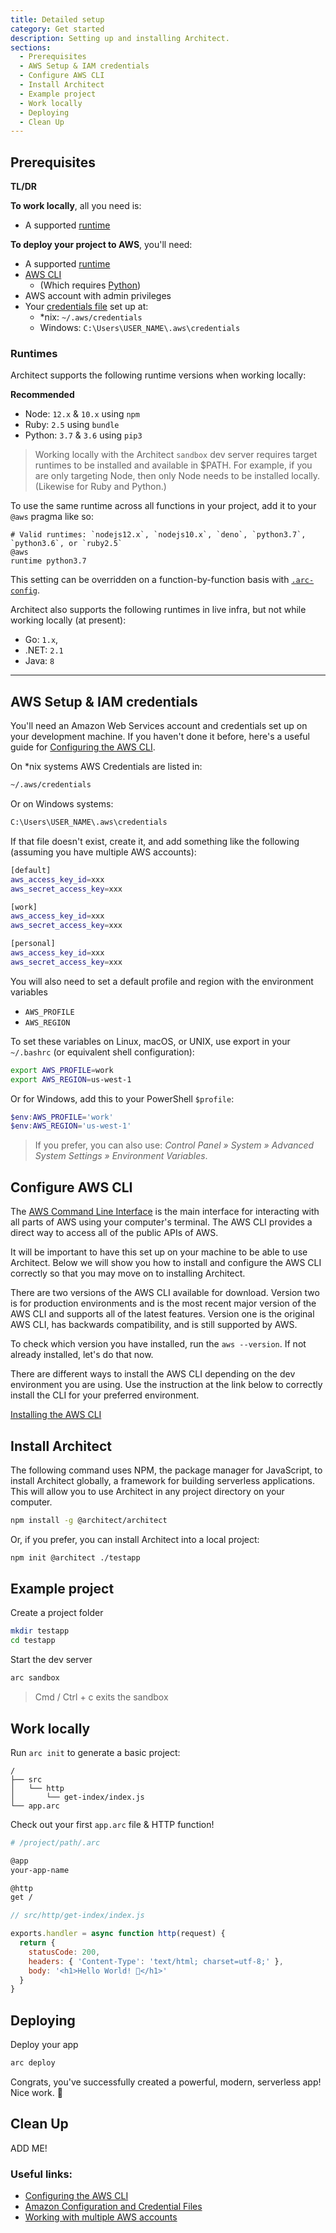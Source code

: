 ```yaml
---
title: Detailed setup
category: Get started
description: Setting up and installing Architect.
sections:
  - Prerequisites
  - AWS Setup & IAM credentials
  - Configure AWS CLI
  - Install Architect
  - Example project
  - Work locally
  - Deploying
  - Clean Up
---
```


## Prerequisites

**TL/DR**

**To work locally**, all you need is:

- A supported [runtime](#runtimes)

**To deploy your project to AWS**, you'll need:

- A supported [runtime](#runtimes)
- [AWS CLI](https://docs.aws.amazon.com/cli/latest/userguide/cli-chap-configure.html)
  - (Which requires [Python](https://www.python.org/downloads/))
- AWS account with admin privileges
- Your [credentials file](#local-credentials-file) set up at:
  - \*nix: `~/.aws/credentials`
  - Windows: `C:\Users\USER_NAME\.aws\credentials`


### Runtimes

Architect supports the following runtime versions when working locally:

**Recommended**

- Node: `12.x` & `10.x` using `npm`
- Ruby: `2.5` using `bundle`
- Python: `3.7` & `3.6` using `pip3`

> Working locally with the Architect `sandbox` dev server requires target runtimes to be installed and available in $PATH. For example, if you are only targeting Node, then only Node needs to be installed locally. (Likewise for Ruby and Python.)

To use the same runtime across all functions in your project, add it to your `@aws` pragma like so:

```
# Valid runtimes: `nodejs12.x`, `nodejs10.x`, `deno`, `python3.7`, `python3.6`, or `ruby2.5`
@aws
runtime python3.7
```

This setting can be overridden on a function-by-function basis with [`.arc-config`](/en/reference/architect-manifest-and-config/function-config-file).

Architect also supports the following runtimes in live infra, but not while working locally (at present):
- Go: `1.x`,
- .NET: `2.1`
- Java: `8`

---

## AWS Setup & IAM credentials

You'll need an Amazon Web Services account and credentials set up on your development machine. If you haven't done it before, here's a useful guide for [Configuring the AWS CLI](https://docs.aws.amazon.com/cli/latest/userguide/cli-chap-getting-started.html).

On \*nix systems AWS Credentials are listed in:

```bash
~/.aws/credentials
```

Or on Windows systems:

```bash
C:\Users\USER_NAME\.aws\credentials
```

If that file doesn't exist, create it, and add something like the following (assuming you have multiple AWS accounts):

```bash
[default]
aws_access_key_id=xxx
aws_secret_access_key=xxx

[work]
aws_access_key_id=xxx
aws_secret_access_key=xxx

[personal]
aws_access_key_id=xxx
aws_secret_access_key=xxx
```

You will also need to set a default profile and region with the environment variables

- `AWS_PROFILE`
- `AWS_REGION`

To set these variables on Linux, macOS, or UNIX, use export in your `~/.bashrc` (or equivalent shell configuration):

```bash
export AWS_PROFILE=work
export AWS_REGION=us-west-1
```

Or for Windows, add this to your PowerShell `$profile`:

```powershell
$env:AWS_PROFILE='work'
$env:AWS_REGION='us-west-1'
```

> If you prefer, you can also use: *Control Panel » System » Advanced System Settings » Environment Variables*.

## Configure AWS CLI

The [AWS Command Line Interface](https://docs.aws.amazon.com/cli/) is the main interface for interacting with all parts of AWS using your computer's terminal. The AWS CLI provides a direct way to access all of the public APIs of AWS.

It will be important to have this set up on your machine to be able to use Architect. Below we will show you how to install and configure the AWS CLI correctly so that you may move on to installing Architect.

There are two versions of the AWS CLI available for download. Version two is for production environments and is the most recent major version of the AWS CLI and supports all of the latest features. Version one is the original AWS CLI, has backwards compatibility, and is still supported by AWS.

To check which version you have installed, run the `aws --version`. If not already installed, let's do that now.

There are different ways to install the AWS CLI depending on the dev environment you are using. Use the instruction at the link below to correctly install the CLI for your preferred environment.

[Installing the AWS CLI](https://docs.aws.amazon.com/cli/latest/userguide/install-cliv2.html)

## Install Architect

The following command uses NPM, the package manager for JavaScript, to install Architect globally, a framework for building serverless applications. This will allow you to use Architect in any project directory on your computer.

```bash
npm install -g @architect/architect
```

Or, if you prefer, you can install Architect into a local project:

```bash
npm init @architect ./testapp
```

## Example project

Create a project folder

```bash
mkdir testapp
cd testapp
```
Start the dev server

```bash
arc sandbox
```
> Cmd / Ctrl + c exits the sandbox

## Work locally

Run `arc init` to generate a basic project:

```
/
├── src
│   └── http
│       └── get-index/index.js
└── app.arc
```

Check out your first `app.arc` file & HTTP function!

```bash
# /project/path/.arc

@app
your-app-name

@http
get /
```

```javascript
// src/http/get-index/index.js

exports.handler = async function http(request) {
  return {
    statusCode: 200,
    headers: { 'Content-Type': 'text/html; charset=utf-8;' },
    body: '<h1>Hello World! 🎉</h1>'
  }
}
```

## Deploying

Deploy your app

```bash
arc deploy
```

Congrats, you've successfully created a powerful, modern, serverless app! Nice work. 💖

## Clean Up

ADD ME!

### Useful links:

- [Configuring the AWS CLI](https://docs.aws.amazon.com/cli/latest/userguide/cli-chap-getting-started.html)
- [Amazon Configuration and Credential Files](https://docs.aws.amazon.com/cli/latest/userguide/cli-config-files.html)
- [Working with multiple AWS accounts](/en/guides/tutorials/multiple-aws-accounts)
